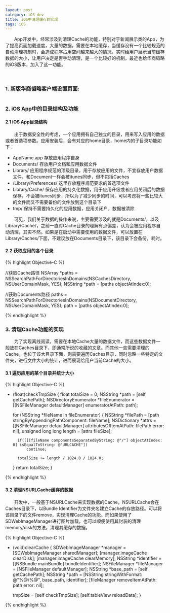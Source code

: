 ```yaml
---
layout: post
category: iOS-dev
title: iOS中清理缓存的实现
tags: iOS
---
```


&emsp;&emsp;App开发中，经常涉及到清理Cache的功能，特别对于新闻展示类的App，为了提高页面加载速度，大量的数据，需要在本地缓存，当缓存没有一个比较规范的自动清理机制时，会造成程序占用空间越来越大的情况，实时给用户展示当前缓存数据的大小，让用户决定是否手动清理，是一个比较好的机制。最近也给华商韬略的iOS版本，加入了这一功能。

<!--more-->

&emsp;&emsp;

### 1. 新版华商韬略客户端设置页面:

<figure>
	<img src="http://mhs-blog.qiniudn.com/2015_04_14_1.png" alt="">
</figure>

### 2. iOS App中的目录结构及功能

#### 2.1 iOS App目录结构

&emsp;&emsp;出于数据安全性的考虑，一个应用拥有自己独立的目录，用来写入应用的数据或者首选项参数。应用安装后，会有对应的home目录，home内的子目录功能如下：

* AppName.app 存放应用程序自身
* Documents/ 存放用户文档和应用数据文件
* Library/    应用程序规范的顶级目录，用于存放应用的文件，不宜存放用户数据文件，和Document一样会被itunes同步，但不包括Caches
* /Library/Preferences/ 这里存放程序规范要求的首选项文件
* Library/Cache/ 保存应用的持久化数据，用于应用升级或者应用关闭后的数据保存，不会被itunes同步，所以为了减少同步的时间，可以考虑将一些比较大的文件而又不需要备份的文件放到这个目录下
* tmp/ 保持不需要持久化的应用数据，应用关闭户，数据被清除

&emsp;&emsp;可见，我们关于数据的操作来说，主要需要涉及的就是Documents/，以及Library/Cache/，之前一直对Cache目录的理解有点偏差，认为会被应用程序自动清理，其实不然。如果是在启动中需要使用的数据文件，可以放置在Library/Caches/下面，不建议放在Documents目录下，该目录下会备份，耗时。

#### 2.2 获取应用的各个目录

{% highlight Objective-C %}

//获取Cache路径
NSArray *paths = NSSearchPathForDirectoriesInDomains(NSCachesDirectory, NSUserDomainMask, YES);
NSString *path = [paths objectAtIndex:0];

//获取Documents路径
paths = NSSearchPathForDirectoriesInDomains(NSDocumentDirectory, NSUserDomainMask, YES);
path  = [paths objectAtIndex:0];

{% endhighlight %}

### 3. 清理Cache功能的实现


&emsp;&emsp;为了实现离线阅读，需要在本地Cache大量的数据文件，而这些数据文件一般放在Caches目录下，即通常所说的收藏的文章。而其他一些需要清理的Cache，也位于该大目录下面，则需要遍历Caches目录，同时忽略一些特定的文件夹，进行文件大小的统计，进而展现给用户当前Cache的大小。

#### 3.1 遍历应用的某个目录并统计大小

{% highlight Objective-C %}

- (float)checkTmpSize
{
    float totalSize = 0;
    NSString *path = [self getCachePath];
    NSDirectoryEnumerator *fileEnumerator = [[NSFileManager defaultManager] enumeratorAtPath: path];
    
    for (NSString *fileName in fileEnumerator) {
        NSString *filePath  = [path stringByAppendingPathComponent: fileName];
        NSDictionary *attrs = [[NSFileManager defaultManager] attributesOfItemAtPath: filePath error: nil];
        unsigned long long length = [attrs fileSize];
        
        if([[[fileName componentsSeparatedByString: @"/"] objectAtIndex: 0] isEqualToString: @"URLCACHE"])
            continue;
        
        totalSize += length / 1024.0 / 1024.0;
    }
    return  totalSize;
}

{% endhighlight %} 

#### 3.2 清理NSURLCache缓存的数据

&emsp;&emsp;开发中，一般基于NSURLCache来实现数据的Cache，NSURLCache会在Caches目录下，以Bundle Identifier为文件夹名建立Cache的存放路径。可以将该目录下的文件remove，实现清理Cache的功能。而如果使用了SDWebImageManager进行图片加载，也可以顺便使用其封装的清理memory/disk的方法，清理其缓存的数据。

{% highlight Objective-C %}

- (void)clearCache
{
    SDWebImageManager *manager = [SDWebImageManager sharedManager];
    [manager.imageCache clearDisk];
    [manager.imageCache clearMemory];
    NSString *identifier = [[NSBundle mainBundle] bundleIdentifier];
    NSFileManager *fileManager = [NSFileManager defaultManager];
    NSString *base_path = [self getCachePath];
    NSString *path = [NSString stringWithFormat: @"%@/%@", base_path, identifier];
    [fileManager removeItemAtPath: path error: nil];
    
    tmpSize = [self checkTmpSize];
    [self.tableView reloadData];
}

{% endhighlight %}